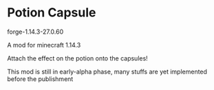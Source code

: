 # Potion Capsule
forge-1.14.3-27.0.60

A mod for minecraft 1.14.3

Attach the effect on the potion onto the capsules!

This mod is still in early-alpha phase, many stuffs are yet implemented before the publishment